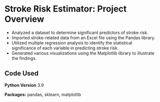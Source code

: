 # Stroke Risk Estimator: Project Overview

- Analyzed a dataset to determine significant predictors of stroke risk.
- Imported stroke-related data from an Excel file using the Pandas library.
- Utilized multiple regression analysis to identify the statistical significance of each variable in predicting stroke risk.
- Generated various visualizations using the Matplotlib library to illustrate the findings.

## Code Used
**Python Version** 3.9

**Packages:** pandas, sklearn, matplotlib
